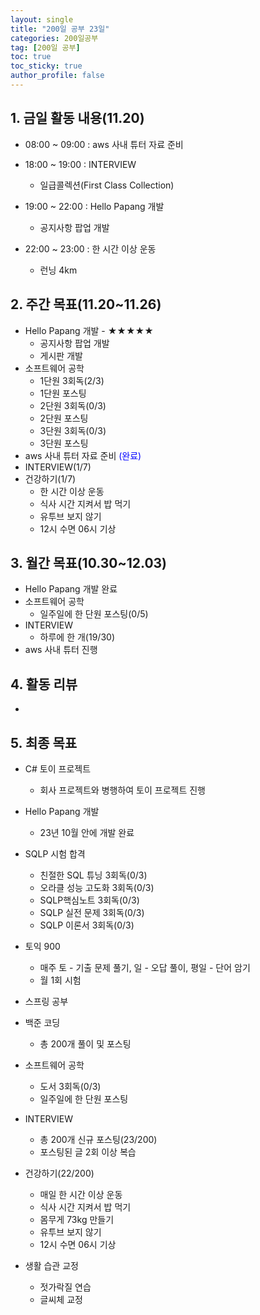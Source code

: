 ```yaml
---
layout: single
title: "200일 공부 23일"
categories: 200일공부
tag: [200일 공부]
toc: true
toc_sticky: true
author_profile: false
---
```


## 1. 금일 활동 내용(11.20)

* 08:00 ~ 09:00 : aws 사내 튜터 자료 준비
* 18:00 ~ 19:00 : INTERVIEW

  *  일급콜렉션(First Class Collection)

* 19:00 ~ 22:00 : Hello Papang 개발

  * 공지사항 팝업 개발

* 22:00 ~ 23:00 : 한 시간 이상 운동

  * 런닝 4km



##  2. 주간 목표(11.20~11.26)

* Hello Papang 개발 - ★★★★★
  * 공지사항 팝업 개발
  * 게시판 개발
* 소프트웨어 공학
  * 1단원 3회독(2/3)
  * 1단원 포스팅
  * 2단원 3회독(0/3)
  * 2단원 포스팅
  * 3단원 3회독(0/3)
  * 3단원 포스팅
* aws 사내 튜터 자료 준비 <span style = "color:blue">(완료)</span>
* INTERVIEW(1/7)
* 건강하기(1/7)
  * 한 시간 이상 운동
  * 식사 시간 지켜서 밥 먹기
  * 유투브 보지 않기
  * 12시 수면 06시 기상




## 3. 월간 목표(10.30~12.03)

* Hello Papang 개발 완료
* 소프트웨어 공학
  * 일주일에 한 단원 포스팅(0/5)
* INTERVIEW
  * 하루에 한 개(19/30)
* aws 사내 튜터 진행




## 4. 활동 리뷰

* 



## 5. 최종 목표

* C# 토이 프로젝트
  * 회사 프로젝트와 병행하여 토이 프로젝트 진행

* Hello Papang 개발
  * 23년 10월 안에 개발 완료
* SQLP 시험 합격
  * 친절한 SQL 튜닝 3회독(0/3)
  * 오라클 성능 고도화 3회독(0/3)
  * SQLP핵심노트 3회독(0/3)
  * SQLP 실전 문제 3회독(0/3)
  * SQLP 이론서 3회독(0/3)
* 토익 900
  * 매주 토 - 기출 문제 풀기, 일 - 오답 풀이, 평일 - 단어 암기
  * 월 1회 시험

* 스프링 공부


* 백준 코딩
  * 총 200개 풀이 및 포스팅
* 소프트웨어 공학
  * 도서 3회독(0/3)
  * 일주일에 한 단원 포스팅
* INTERVIEW
  * 총 200개 신규 포스팅(23/200)
  * 포스팅된 글 2회 이상 복습
* 건강하기(22/200)
  * 매일 한 시간 이상 운동
  * 식사 시간 지켜서 밥 먹기
  * 몸무게 73kg 만들기
  * 유투브 보지 않기
  * 12시 수면 06시 기상
* 생활 습관 교정
  * 젓가락질 연습
  * 글씨체 교정



